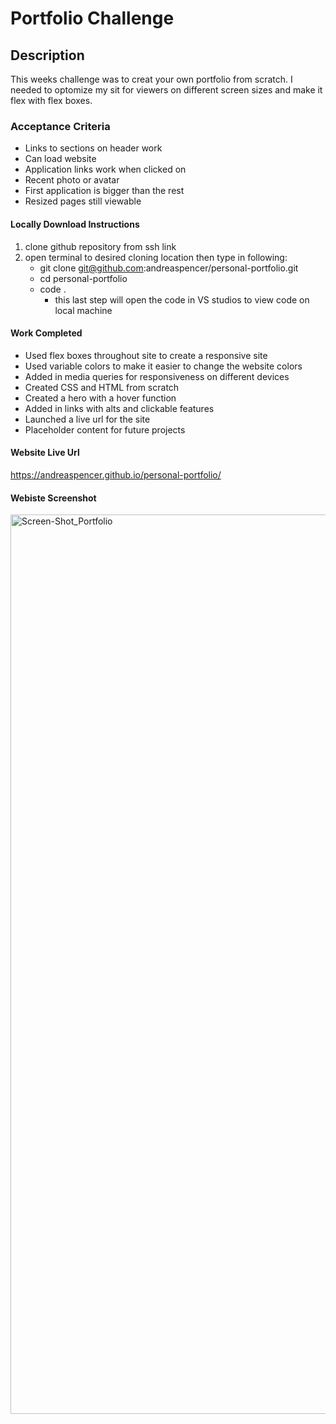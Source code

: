 # Portfolio Challenge
## Description
This weeks challenge was to creat your own portfolio from scratch. I needed to optomize my sit for viewers on different screen sizes and make it flex with flex boxes.
### Acceptance Criteria
* Links to sections on header work 
* Can load website
* Application links work when clicked on
* Recent photo or avatar
* First application is bigger than the rest
* Resized pages still viewable 

#### Locally Download Instructions
1. clone github repository from ssh link
2. open terminal to desired cloning location then type in following:
     * git clone git@github.com:andreaspencer/personal-portfolio.git
     * cd personal-portfolio 
     * code .
        - this last step will open the code in VS studios to view code on local machine

#### Work Completed
* Used flex boxes throughout site to create a responsive site
* Used variable colors to make it easier to change the website colors
* Added in media queries for responsiveness on different devices
* Created CSS and HTML from scratch
* Created a hero with a hover function
* Added in links with alts and clickable features
* Launched a live url for the site
* Placeholder content for future projects

#### Website Live Url
https://andreaspencer.github.io/personal-portfolio/

#### Webiste Screenshot
<img width="1439" alt="Screen-Shot_Portfolio" src="https://user-images.githubusercontent.com/87836575/130290006-c970c24b-e48a-447d-9752-9ba679ef3334.png">
